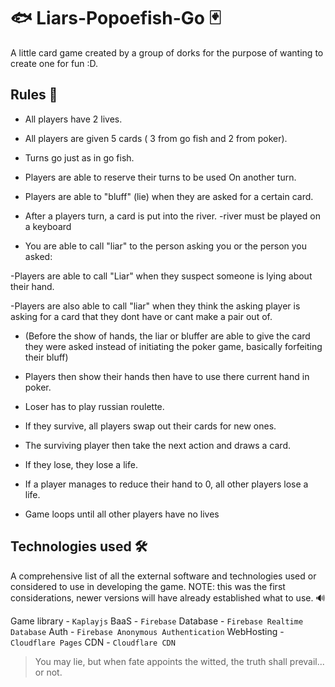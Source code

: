 # 🐟 Liars-Popoefish-Go 🃏

A little card game created by a group of dorks for the purpose of wanting to create one for fun :D.

## Rules 🎲

-   All players have 2 lives.
-   All players are given 5 cards ( 3 from go fish and 2 from poker).

-   Turns go just as in go fish.

-   Players are able to reserve their turns to be used
    On another turn.

-   Players are able to "bluff" (lie) when they are asked for a certain card.

-   After a players turn, a card is put into the river.
    -river must be played on a keyboard

-   You are able to call "liar" to the person asking you or the person you asked:

-Players are able to call "Liar" when they suspect someone is lying about their hand.

-Players are also able to call "liar" when they think the asking player is asking for a card that they dont have or cant make a pair out of.

-   (Before the show of hands, the liar or bluffer are able to give the card they were asked instead of initiating the poker game, basically forfeiting their bluff)

-   Players then show their hands then have to use there current hand in poker.

-   Loser has to play russian roulette.

-   If they survive, all players swap out their cards for new ones.

-   The surviving player then take the next action and draws a card.

-   If they lose, they lose a life.

-   If a player manages to reduce their hand to 0, all other players lose a life.

-   Game loops until all other players have no lives

## Technologies used 🛠

A comprehensive list of all the external software and technologies used or considered to use in developing the game.
NOTE: this was the first considerations, newer versions will have already established what to use. 🔊

Game library - `Kaplayjs`
BaaS - `Firebase`
Database - `Firebase Realtime Database`
Auth - `Firebase Anonymous Authentication`
WebHosting - `Cloudflare Pages`
CDN - `Cloudflare CDN`

> You may lie, but when fate appoints the witted, the truth shall prevail... or not.
